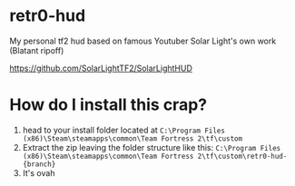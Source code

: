 # retr0-hud
My personal tf2 hud based on famous Youtuber Solar Light's own work (Blatant ripoff)

https://github.com/SolarLightTF2/SolarLightHUD

# How do I install this crap?
1. head to your install folder located at `C:\Program Files (x86)\Steam\steamapps\common\Team Fortress 2\tf\custom`
2. Extract the zip leaving the folder structure like this: `C:\Program Files (x86)\Steam\steamapps\common\Team Fortress 2\tf\custom\retr0-hud-{branch}`
3. It's ovah
